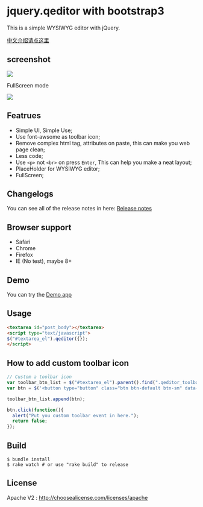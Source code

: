 jquery.qeditor with bootstrap3
==============

This is a simple WYSIWYG editor with jQuery.

[中文介绍请点这里](http://huacnlee.com/blog/jquery-qeditor-introduction/)

## screenshot

<img src="http://i.imgur.com/DgRqupP.png">

FullScreen mode

<img src="http://i.imgur.com/DgRqupP.png">


## Featrues

- Simple UI, Simple Use;
- Use font-awsome as toolbar icon;
- Remove complex html tag, attributes on paste, this can make you web page clean;
- Less code;
- Use `<p>` not `<br>` on press `Enter`, This can help you make a neat layout;
- PlaceHolder for WYSIWYG editor;
- FullScreen;

## Changelogs

You can see all of the release notes in here: [Release notes](https://github.com/gihnius/jquery.qeditor/releases)

## Browser support

- Safari
- Chrome
- Firefox
- IE (No test), maybe 8+

## Demo

You can try the [Demo app](http://cdn.qufor.com/jquery_qeditor/)

## Usage

```html
<textarea id="post_body"></textarea>
<script type="text/javascript">
$("#textarea_el").qeditor({});
</script>
```

## How to add custom toolbar icon

```js
// Custom a toolbar icon
var toolbar_btn_list = $("#textarea_el").parent().find(".qeditor_toolbar > .btn-group").first();
var btn = $('<button type="button" class="btn btn-default btn-sm" data-toggle="tooltip" title="Upload Image"><i class="fa fa-upload"></i></button>');

toolbar_btn_list.append(btn);

btn.click(function(){
  alert("Put you custom toolbar event in here.");
  return false;
});
```


## Build

```
$ bundle install
$ rake watch # or use "rake build" to release
```


## License

Apache V2 : http://choosealicense.com/licenses/apache
